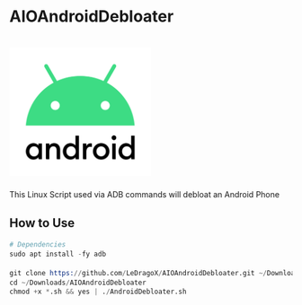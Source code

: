 # AIOAndroidDebloater

<h1>
  <img width=50% src="lib/images/Android11-logo.png">
</h1>

This Linux Script used via ADB commands will debloat an Android Phone

## How to Use

```s
# Dependencies
sudo apt install -fy adb

git clone https://github.com/LeDragoX/AIOAndroidDebloater.git ~/Downloads/AIOAndroidDebloater
cd ~/Downloads/AIOAndroidDebloater
chmod +x *.sh && yes | ./AndroidDebloater.sh
```